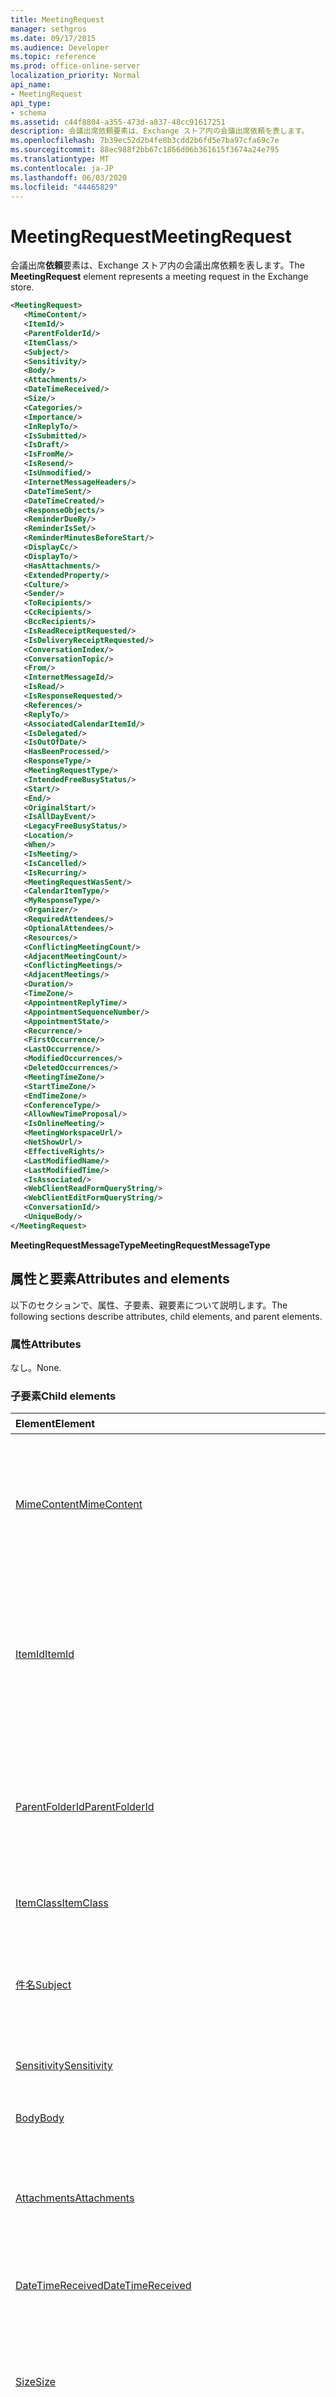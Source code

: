 ```yaml
---
title: MeetingRequest
manager: sethgros
ms.date: 09/17/2015
ms.audience: Developer
ms.topic: reference
ms.prod: office-online-server
localization_priority: Normal
api_name:
- MeetingRequest
api_type:
- schema
ms.assetid: c44f8804-a355-473d-a837-48cc91617251
description: 会議出席依頼要素は、Exchange ストア内の会議出席依頼を表します。
ms.openlocfilehash: 7b39ec52d2b4fe8b3cdd2b6fd5e7ba97cfa69c7e
ms.sourcegitcommit: 88ec988f2bb67c1866d06b361615f3674a24e795
ms.translationtype: MT
ms.contentlocale: ja-JP
ms.lasthandoff: 06/03/2020
ms.locfileid: "44465829"
---
```

# <a name="meetingrequest"></a><span data-ttu-id="27666-103">MeetingRequest</span><span class="sxs-lookup"><span data-stu-id="27666-103">MeetingRequest</span></span>

<span data-ttu-id="27666-104">会議出席**依頼**要素は、Exchange ストア内の会議出席依頼を表します。</span><span class="sxs-lookup"><span data-stu-id="27666-104">The **MeetingRequest** element represents a meeting request in the Exchange store.</span></span> 
  
```xml
<MeetingRequest>
   <MimeContent/>
   <ItemId/>
   <ParentFolderId/>
   <ItemClass/>
   <Subject/>
   <Sensitivity/>
   <Body/>
   <Attachments/>
   <DateTimeReceived/>
   <Size/>
   <Categories/>
   <Importance/>
   <InReplyTo/>
   <IsSubmitted/>
   <IsDraft/>
   <IsFromMe/>
   <IsResend/>
   <IsUnmodified/>
   <InternetMessageHeaders/>
   <DateTimeSent/>
   <DateTimeCreated/>
   <ResponseObjects/>
   <ReminderDueBy/>
   <ReminderIsSet/>
   <ReminderMinutesBeforeStart/>
   <DisplayCc/>
   <DisplayTo/>
   <HasAttachments/>
   <ExtendedProperty/>
   <Culture/>
   <Sender/>
   <ToRecipients/>
   <CcRecipients/>
   <BccRecipients/>
   <IsReadReceiptRequested/>
   <IsDeliveryReceiptRequested/>
   <ConversationIndex/>
   <ConversationTopic/>
   <From/>
   <InternetMessageId/>
   <IsRead/>
   <IsResponseRequested/>
   <References/>
   <ReplyTo/>
   <AssociatedCalendarItemId/>
   <IsDelegated/>
   <IsOutOfDate/>
   <HasBeenProcessed/>
   <ResponseType/>
   <MeetingRequestType/>
   <IntendedFreeBusyStatus/>
   <Start/>
   <End/>
   <OriginalStart/>
   <IsAllDayEvent/>
   <LegacyFreeBusyStatus/>
   <Location/>
   <When/>
   <IsMeeting/>
   <IsCancelled/>
   <IsRecurring/>
   <MeetingRequestWasSent/>
   <CalendarItemType/>
   <MyResponseType/>
   <Organizer/>
   <RequiredAttendees/>
   <OptionalAttendees/>
   <Resources/>
   <ConflictingMeetingCount/>
   <AdjacentMeetingCount/>
   <ConflictingMeetings/>
   <AdjacentMeetings/>
   <Duration/>
   <TimeZone/>
   <AppointmentReplyTime/>
   <AppointmentSequenceNumber/>
   <AppointmentState/>
   <Recurrence/>
   <FirstOccurrence/>
   <LastOccurrence/>
   <ModifiedOccurrences/>
   <DeletedOccurrences/>
   <MeetingTimeZone/>
   <StartTimeZone/>
   <EndTimeZone/>
   <ConferenceType/>
   <AllowNewTimeProposal/>
   <IsOnlineMeeting/>
   <MeetingWorkspaceUrl/>
   <NetShowUrl/>
   <EffectiveRights/>
   <LastModifiedName/>
   <LastModifiedTime/>
   <IsAssociated/>
   <WebClientReadFormQueryString/>
   <WebClientEditFormQueryString/>
   <ConversationId/>
   <UniqueBody/>
</MeetingRequest>
```

 <span data-ttu-id="27666-105">**MeetingRequestMessageType**</span><span class="sxs-lookup"><span data-stu-id="27666-105">**MeetingRequestMessageType**</span></span>
## <a name="attributes-and-elements"></a><span data-ttu-id="27666-106">属性と要素</span><span class="sxs-lookup"><span data-stu-id="27666-106">Attributes and elements</span></span>

<span data-ttu-id="27666-107">以下のセクションで、属性、子要素、親要素について説明します。</span><span class="sxs-lookup"><span data-stu-id="27666-107">The following sections describe attributes, child elements, and parent elements.</span></span>
  
### <a name="attributes"></a><span data-ttu-id="27666-108">属性</span><span class="sxs-lookup"><span data-stu-id="27666-108">Attributes</span></span>

<span data-ttu-id="27666-109">なし。</span><span class="sxs-lookup"><span data-stu-id="27666-109">None.</span></span>
  
### <a name="child-elements"></a><span data-ttu-id="27666-110">子要素</span><span class="sxs-lookup"><span data-stu-id="27666-110">Child elements</span></span>

|<span data-ttu-id="27666-111">**Element**</span><span class="sxs-lookup"><span data-stu-id="27666-111">**Element**</span></span>|<span data-ttu-id="27666-112">**説明**</span><span class="sxs-lookup"><span data-stu-id="27666-112">**Description**</span></span>|
|:-----|:-----|
|[<span data-ttu-id="27666-113">MimeContent</span><span class="sxs-lookup"><span data-stu-id="27666-113">MimeContent</span></span>](mimecontent.md) <br/> |<span data-ttu-id="27666-114">Base64Binary 形式で表されるオブジェクトの、ネイティブな汎用インターネットメール内線 (MIME) ストリームが保存されています。</span><span class="sxs-lookup"><span data-stu-id="27666-114">Contains the native Multipurpose Internet Mail Extensions (MIME) stream of an object represented in base64Binary format.</span></span>  <br/> |
|[<span data-ttu-id="27666-115">ItemId</span><span class="sxs-lookup"><span data-stu-id="27666-115">ItemId</span></span>](itemid.md) <br/> |<span data-ttu-id="27666-116">Exchange ストア内のアイテムの一意識別子および変更キーが含まれています。</span><span class="sxs-lookup"><span data-stu-id="27666-116">Contains the unique identifier and change key of an item in the Exchange store.</span></span> <span data-ttu-id="27666-117">このプロパティに値を設定するには、 SetExtrusionDirection メソッドを適用します。</span><span class="sxs-lookup"><span data-stu-id="27666-117">This property is read-only.</span></span>  <br/> |
|[<span data-ttu-id="27666-118">ParentFolderId</span><span class="sxs-lookup"><span data-stu-id="27666-118">ParentFolderId</span></span>](parentfolderid.md) <br/> |<span data-ttu-id="27666-119">アイテムまたはフォルダーを含む親フォルダーの識別子を表します。</span><span class="sxs-lookup"><span data-stu-id="27666-119">Represents the identifier of the parent folder that contains the item or folder.</span></span> <span data-ttu-id="27666-120">このプロパティに値を設定するには、 SetExtrusionDirection メソッドを適用します。</span><span class="sxs-lookup"><span data-stu-id="27666-120">This property is read-only.</span></span>  <br/> |
|[<span data-ttu-id="27666-121">ItemClass</span><span class="sxs-lookup"><span data-stu-id="27666-121">ItemClass</span></span>](itemclass.md) <br/> |<span data-ttu-id="27666-122">アイテムのメッセージクラスを表します。</span><span class="sxs-lookup"><span data-stu-id="27666-122">Represents the message class of an item.</span></span>  <br/> |
|[<span data-ttu-id="27666-123">件名</span><span class="sxs-lookup"><span data-stu-id="27666-123">Subject</span></span>](subject.md) <br/> |<span data-ttu-id="27666-124">Exchange ストアアイテムおよび応答オブジェクトの件名を表します。</span><span class="sxs-lookup"><span data-stu-id="27666-124">Represents the subject for Exchange store items and response objects.</span></span> <span data-ttu-id="27666-125">件名は255文字に制限されます。</span><span class="sxs-lookup"><span data-stu-id="27666-125">The subject is limited to 255 characters.</span></span>  <br/> |
|[<span data-ttu-id="27666-126">Sensitivity</span><span class="sxs-lookup"><span data-stu-id="27666-126">Sensitivity</span></span>](sensitivity.md) <br/> |<span data-ttu-id="27666-127">アイテムの秘密度レベルを示します。</span><span class="sxs-lookup"><span data-stu-id="27666-127">Indicates the sensitivity level of an item.</span></span>  <br/> |
|[<span data-ttu-id="27666-128">Body</span><span class="sxs-lookup"><span data-stu-id="27666-128">Body</span></span>](body.md) <br/> |<span data-ttu-id="27666-129">メッセージの実際の本文の内容を表します。</span><span class="sxs-lookup"><span data-stu-id="27666-129">Represents the actual body content of a message.</span></span>  <br/> |
|[<span data-ttu-id="27666-130">Attachments</span><span class="sxs-lookup"><span data-stu-id="27666-130">Attachments</span></span>](attachments-ex15websvcsotherref.md) <br/> |<span data-ttu-id="27666-131">Exchange ストア内のアイテムに添付されているアイテムまたはファイルが保存されています。</span><span class="sxs-lookup"><span data-stu-id="27666-131">Contains the items or files that are attached to an item in the Exchange store.</span></span>  <br/> |
|[<span data-ttu-id="27666-132">DateTimeReceived</span><span class="sxs-lookup"><span data-stu-id="27666-132">DateTimeReceived</span></span>](datetimereceived.md) <br/> |<span data-ttu-id="27666-133">メールボックス内のアイテムが受信されたデータと時刻を表します。</span><span class="sxs-lookup"><span data-stu-id="27666-133">Represents the data and time that an item in a mailbox was received.</span></span>  <br/> |
|[<span data-ttu-id="27666-134">Size</span><span class="sxs-lookup"><span data-stu-id="27666-134">Size</span></span>](size.md) <br/> |<span data-ttu-id="27666-135">アイテムのサイズ (バイト単位) を表します。</span><span class="sxs-lookup"><span data-stu-id="27666-135">Represents the size in bytes of an item.</span></span> <span data-ttu-id="27666-136">このプロパティに値を設定するには、 SetExtrusionDirection メソッドを適用します。</span><span class="sxs-lookup"><span data-stu-id="27666-136">This property is read-only.</span></span>  <br/> |
|[<span data-ttu-id="27666-137">Categories</span><span class="sxs-lookup"><span data-stu-id="27666-137">Categories</span></span>](categories-ex15websvcsotherref.md) <br/> |<span data-ttu-id="27666-138">メールボックス内のアイテムが属するカテゴリを識別する文字列のコレクションを表します。</span><span class="sxs-lookup"><span data-stu-id="27666-138">Represents a collection of strings that identify to which categories an item in the mailbox belongs.</span></span>  <br/> |
|[<span data-ttu-id="27666-139">Importance</span><span class="sxs-lookup"><span data-stu-id="27666-139">Importance</span></span>](importance.md) <br/> |<span data-ttu-id="27666-140">アイテムの重要度について説明します。</span><span class="sxs-lookup"><span data-stu-id="27666-140">Describes the importance of an item.</span></span>  <br/> |
|[<span data-ttu-id="27666-141">InReplyTo</span><span class="sxs-lookup"><span data-stu-id="27666-141">InReplyTo</span></span>](inreplyto.md) <br/> |<span data-ttu-id="27666-142">このアイテムが返信であるアイテムの識別子を表します。</span><span class="sxs-lookup"><span data-stu-id="27666-142">Represents the identifier of the item to which this item is a reply.</span></span>  <br/> |
|[<span data-ttu-id="27666-143">IsSubmitted</span><span class="sxs-lookup"><span data-stu-id="27666-143">IsSubmitted</span></span>](issubmitted.md) <br/> |<span data-ttu-id="27666-144">アイテムが送信トレイの既定フォルダーに送信されたかどうかを示します。</span><span class="sxs-lookup"><span data-stu-id="27666-144">Indicates whether an item has been submitted to the Outbox default folder.</span></span>  <br/> |
|[<span data-ttu-id="27666-145">IsDraft</span><span class="sxs-lookup"><span data-stu-id="27666-145">IsDraft</span></span>](isdraft.md) <br/> |<span data-ttu-id="27666-146">アイテムがまだ送信されていないかどうかを示します。</span><span class="sxs-lookup"><span data-stu-id="27666-146">Indicates whether an item has not yet been sent.</span></span>  <br/> |
|[<span data-ttu-id="27666-147">IsFromMe</span><span class="sxs-lookup"><span data-stu-id="27666-147">IsFromMe</span></span>](isfromme.md) <br/> |<span data-ttu-id="27666-148">ユーザーがアイテムを自分自身に送信したかどうかを示します。</span><span class="sxs-lookup"><span data-stu-id="27666-148">Indicates whether a user sent an item to itself.</span></span>  <br/> |
|[<span data-ttu-id="27666-149">IsResend</span><span class="sxs-lookup"><span data-stu-id="27666-149">IsResend</span></span>](isresend.md) <br/> |<span data-ttu-id="27666-150">アイテムが以前に送信されたかどうかを示します。</span><span class="sxs-lookup"><span data-stu-id="27666-150">Indicates whether the item had previously been sent.</span></span>  <br/> |
|[<span data-ttu-id="27666-151">IsUnmodified</span><span class="sxs-lookup"><span data-stu-id="27666-151">IsUnmodified</span></span>](isunmodified.md) <br/> |<span data-ttu-id="27666-152">アイテムが変更されたかどうかを示します。</span><span class="sxs-lookup"><span data-stu-id="27666-152">Indicates whether the item has been modified.</span></span>  <br/> |
|[<span data-ttu-id="27666-153">InternetMessageHeaders</span><span class="sxs-lookup"><span data-stu-id="27666-153">InternetMessageHeaders</span></span>](internetmessageheaders.md) <br/> |<span data-ttu-id="27666-154">メールボックス内のアイテム内に含まれるすべてのインターネットメッセージヘッダーのコレクションを表します。</span><span class="sxs-lookup"><span data-stu-id="27666-154">Represents the collection of all Internet message headers contained within an item in a mailbox.</span></span>  <br/> |
|[<span data-ttu-id="27666-155">DateTimeSent</span><span class="sxs-lookup"><span data-stu-id="27666-155">DateTimeSent</span></span>](datetimesent.md) <br/> |<span data-ttu-id="27666-156">メールボックス内のアイテムが送信された日付と時刻を表します。</span><span class="sxs-lookup"><span data-stu-id="27666-156">Represents the date and time that an item in a mailbox was sent.</span></span>  <br/> |
|[<span data-ttu-id="27666-157">DateTimeCreated</span><span class="sxs-lookup"><span data-stu-id="27666-157">DateTimeCreated</span></span>](datetimecreated.md) <br/> |<span data-ttu-id="27666-158">メールボックス内の特定のアイテムが作成された日付と時刻を表します。</span><span class="sxs-lookup"><span data-stu-id="27666-158">Represents the date and time that a given item in the mailbox was created.</span></span>  <br/> |
|[<span data-ttu-id="27666-159">ResponseObjects</span><span class="sxs-lookup"><span data-stu-id="27666-159">ResponseObjects</span></span>](responseobjects.md) <br/> |<span data-ttu-id="27666-160">Exchange ストア内のアイテムに関連付けられているすべての response オブジェクトのコレクションを格納します。</span><span class="sxs-lookup"><span data-stu-id="27666-160">Contains a collection of all the response objects that are associated with an item in the Exchange store.</span></span>  <br/> |
|[<span data-ttu-id="27666-161">ReminderDueBy</span><span class="sxs-lookup"><span data-stu-id="27666-161">ReminderDueBy</span></span>](reminderdueby.md) <br/> |<span data-ttu-id="27666-162">イベントが発生した日付と時刻を表します。</span><span class="sxs-lookup"><span data-stu-id="27666-162">Represents the date and time when the event occurs.</span></span> <span data-ttu-id="27666-163">これは、アラームがいつ表示されるかを決定するために[ReminderMinutesBeforeStart](reminderminutesbeforestart.md)要素によって使用されます。</span><span class="sxs-lookup"><span data-stu-id="27666-163">This is used by the [ReminderMinutesBeforeStart](reminderminutesbeforestart.md) element to determine when the reminder is displayed.</span></span>  <br/> |
|[<span data-ttu-id="27666-164">ReminderIsSet</span><span class="sxs-lookup"><span data-stu-id="27666-164">ReminderIsSet</span></span>](reminderisset.md) <br/> |<span data-ttu-id="27666-165">Exchange ストア内のアイテムにアラームが設定されているかどうかを示します。</span><span class="sxs-lookup"><span data-stu-id="27666-165">Indicates whether a reminder has been set for an item in the Exchange store.</span></span>  <br/> |
|[<span data-ttu-id="27666-166">ReminderMinutesBeforeStart</span><span class="sxs-lookup"><span data-stu-id="27666-166">ReminderMinutesBeforeStart</span></span>](reminderminutesbeforestart.md) <br/> |<span data-ttu-id="27666-167">アラームが表示されるイベントの前の時間 (分単位) を表します。</span><span class="sxs-lookup"><span data-stu-id="27666-167">Represents the number of minutes before an event when a reminder is displayed.</span></span>  <br/> |
|[<span data-ttu-id="27666-168">DisplayCc</span><span class="sxs-lookup"><span data-stu-id="27666-168">DisplayCc</span></span>](displaycc.md) <br/> |<span data-ttu-id="27666-169">[CC] 行の内容として使用される表示文字列を表します。</span><span class="sxs-lookup"><span data-stu-id="27666-169">Represents the display string that is used for the contents of the CC line.</span></span> <span data-ttu-id="27666-170">これは、すべての CC 受信者表示名の連結された文字列です。</span><span class="sxs-lookup"><span data-stu-id="27666-170">This is the concatenated string of all CC recipient display names.</span></span>  <br/> |
|[<span data-ttu-id="27666-171">DisplayTo</span><span class="sxs-lookup"><span data-stu-id="27666-171">DisplayTo</span></span>](displayto.md) <br/> |<span data-ttu-id="27666-172">To 行の内容として使用される表示文字列を表します。</span><span class="sxs-lookup"><span data-stu-id="27666-172">Represents the display string that is used for the contents of the To line.</span></span> <span data-ttu-id="27666-173">これは、すべての受信者の表示名の連結文字列です。</span><span class="sxs-lookup"><span data-stu-id="27666-173">This is the concatenated string of all To recipient display names.</span></span>  <br/> |
|[<span data-ttu-id="27666-174">HasAttachments</span><span class="sxs-lookup"><span data-stu-id="27666-174">HasAttachments</span></span>](hasattachments.md) <br/> |<span data-ttu-id="27666-175">アイテムに少なくとも1つの添付ファイルがある場合に**true**に設定されるプロパティを表します。</span><span class="sxs-lookup"><span data-stu-id="27666-175">Represents a property that is set to **true** if an item has at least one visible attachment.</span></span> <span data-ttu-id="27666-176">このプロパティは読み取り専用です。</span><span class="sxs-lookup"><span data-stu-id="27666-176">This property is read only.</span></span>  <br/> |
|[<span data-ttu-id="27666-177">ExtendedProperty</span><span class="sxs-lookup"><span data-stu-id="27666-177">ExtendedProperty</span></span>](extendedproperty.md) <br/> |<span data-ttu-id="27666-178">フォルダーとアイテムの拡張プロパティを識別します。</span><span class="sxs-lookup"><span data-stu-id="27666-178">Identifies extended properties on folders and items.</span></span>  <br/> |
|[<span data-ttu-id="27666-179">Culture</span><span class="sxs-lookup"><span data-stu-id="27666-179">Culture</span></span>](culture.md) <br/> |<span data-ttu-id="27666-180">メールボックス内の特定のアイテムのカルチャを表します。</span><span class="sxs-lookup"><span data-stu-id="27666-180">Represents the culture for a given item in a mailbox.</span></span>  <br/> |
|[<span data-ttu-id="27666-181">Sender</span><span class="sxs-lookup"><span data-stu-id="27666-181">Sender</span></span>](sender.md) <br/> |<span data-ttu-id="27666-182">アイテムの送信者を識別します。</span><span class="sxs-lookup"><span data-stu-id="27666-182">Identifies the sender of an item.</span></span>  <br/> |
|[<span data-ttu-id="27666-183">ToRecipients</span><span class="sxs-lookup"><span data-stu-id="27666-183">ToRecipients</span></span>](torecipients.md) <br/> |<span data-ttu-id="27666-184">メッセージの受信者のセットが含まれています。</span><span class="sxs-lookup"><span data-stu-id="27666-184">Contains a set of recipients of a message.</span></span>  <br/> |
|[<span data-ttu-id="27666-185">CcRecipients</span><span class="sxs-lookup"><span data-stu-id="27666-185">CcRecipients</span></span>](ccrecipients.md) <br/> |<span data-ttu-id="27666-186">メッセージのコピーを受信する受信者のコレクションを表します。</span><span class="sxs-lookup"><span data-stu-id="27666-186">Represents a collection of recipients that will receive a copy of the message.</span></span>  <br/> |
|[<span data-ttu-id="27666-187">BccRecipients</span><span class="sxs-lookup"><span data-stu-id="27666-187">BccRecipients</span></span>](bccrecipients.md) <br/> |<span data-ttu-id="27666-188">電子メールのブラインドカーボンコピー (Bcc) を受信する受信者のコレクションを表します。</span><span class="sxs-lookup"><span data-stu-id="27666-188">Represents a collection of recipients to receive a blind carbon copy (Bcc) of an e-mail.</span></span>  <br/> |
|[<span data-ttu-id="27666-189">IsReadReceiptRequested</span><span class="sxs-lookup"><span data-stu-id="27666-189">IsReadReceiptRequested</span></span>](isreadreceiptrequested.md) <br/> |<span data-ttu-id="27666-190">アイテムの送信者が開封確認メッセージを要求するかどうかを示します。</span><span class="sxs-lookup"><span data-stu-id="27666-190">Indicates whether the sender of an item requests a read receipt.</span></span>  <br/> |
|[<span data-ttu-id="27666-191">IsDeliveryReceiptRequested</span><span class="sxs-lookup"><span data-stu-id="27666-191">IsDeliveryReceiptRequested</span></span>](isdeliveryreceiptrequested.md) <br/> |<span data-ttu-id="27666-192">アイテムの送信者が配信確認を要求するかどうかを示します。</span><span class="sxs-lookup"><span data-stu-id="27666-192">Indicates whether the sender of an item requests a delivery receipt.</span></span>  <br/> |
|[<span data-ttu-id="27666-193">ConversationIndex</span><span class="sxs-lookup"><span data-stu-id="27666-193">ConversationIndex</span></span>](conversationindex.md) <br/> |<span data-ttu-id="27666-194">このメッセージが属しているスレッドを表すバイナリ ID を含みます。</span><span class="sxs-lookup"><span data-stu-id="27666-194">Contains a binary ID that represents the thread to which this message belongs.</span></span>  <br/> |
|[<span data-ttu-id="27666-195">ConversationTopic</span><span class="sxs-lookup"><span data-stu-id="27666-195">ConversationTopic</span></span>](conversationtopic.md) <br/> |<span data-ttu-id="27666-196">会話識別子を表します。</span><span class="sxs-lookup"><span data-stu-id="27666-196">Represents the conversation identifier.</span></span>  <br/> |
|[<span data-ttu-id="27666-197">From</span><span class="sxs-lookup"><span data-stu-id="27666-197">From</span></span>](from.md) <br/> |<span data-ttu-id="27666-198">メッセージが送信された相手のアドレスを表します。</span><span class="sxs-lookup"><span data-stu-id="27666-198">Represents the addressee from whom the message was sent.</span></span>  <br/> |
|[<span data-ttu-id="27666-199">InternetMessageId</span><span class="sxs-lookup"><span data-stu-id="27666-199">InternetMessageId</span></span>](internetmessageid.md) <br/> |<span data-ttu-id="27666-200">アイテムのインターネットメッセージ識別子を表します。</span><span class="sxs-lookup"><span data-stu-id="27666-200">Represents the Internet message identifier of an item.</span></span>  <br/> |
|[<span data-ttu-id="27666-201">IsRead</span><span class="sxs-lookup"><span data-stu-id="27666-201">IsRead</span></span>](isread.md) <br/> |<span data-ttu-id="27666-202">メッセージが開封されたかどうかを示します。</span><span class="sxs-lookup"><span data-stu-id="27666-202">Indicates whether a message has been read.</span></span>  <br/> |
|[<span data-ttu-id="27666-203">IsResponseRequested</span><span class="sxs-lookup"><span data-stu-id="27666-203">IsResponseRequested</span></span>](isresponserequested.md) <br/> |<span data-ttu-id="27666-204">電子メールメッセージに対する応答が要求されているかどうかを示します。</span><span class="sxs-lookup"><span data-stu-id="27666-204">Indicates whether a response to an e-mail message is requested.</span></span>  <br/> |
|[<span data-ttu-id="27666-205">References</span><span class="sxs-lookup"><span data-stu-id="27666-205">References</span></span>](references.md) <br/> |<span data-ttu-id="27666-206">返信と元のメッセージを相互に関連付けるために使用される Usenet ヘッダーを表します。</span><span class="sxs-lookup"><span data-stu-id="27666-206">Represents the Usenet header that is used to correlate replies with their original messages.</span></span>  <br/> |
|[<span data-ttu-id="27666-207">ReplyTo</span><span class="sxs-lookup"><span data-stu-id="27666-207">ReplyTo</span></span>](replyto.md) <br/> |<span data-ttu-id="27666-208">返信を送信する宛先のアドレスのセットを指定します。</span><span class="sxs-lookup"><span data-stu-id="27666-208">Identifies a set of addresses to which replies should be sent.</span></span>  <br/> |
|[<span data-ttu-id="27666-209">AssociatedCalendarItemId</span><span class="sxs-lookup"><span data-stu-id="27666-209">AssociatedCalendarItemId</span></span>](associatedcalendaritemid.md) <br/> |<span data-ttu-id="27666-210">[会議メッセージ](meetingmessage.md)に関連付けられている予定表アイテムを表します。</span><span class="sxs-lookup"><span data-stu-id="27666-210">Represents the calendar item that is associated with a [MeetingMessage](meetingmessage.md).</span></span>  <br/> |
|[<span data-ttu-id="27666-211">IsDelegated</span><span class="sxs-lookup"><span data-stu-id="27666-211">IsDelegated</span></span>](isdelegated.md) <br/> |<span data-ttu-id="27666-212">代理人アクセス権を持つアカウントによって会議が処理されたかどうかを示します。</span><span class="sxs-lookup"><span data-stu-id="27666-212">Indicates whether a meeting was handled by an account with delegate access.</span></span>  <br/> |
|[<span data-ttu-id="27666-213">IsOutOfDate</span><span class="sxs-lookup"><span data-stu-id="27666-213">IsOutOfDate</span></span>](isoutofdate.md) <br/> |<span data-ttu-id="27666-214">会議メッセージが古くなっているかどうかを示します。</span><span class="sxs-lookup"><span data-stu-id="27666-214">Indicates whether a meeting message is out of date.</span></span>  <br/> |
|[<span data-ttu-id="27666-215">Hasが処理されました</span><span class="sxs-lookup"><span data-stu-id="27666-215">HasBeenProcessed</span></span>](hasbeenprocessed.md) <br/> |<span data-ttu-id="27666-216">会議メッセージアイテムが処理されたかどうかを示します。</span><span class="sxs-lookup"><span data-stu-id="27666-216">Indicates whether a meeting message item has been processed.</span></span>  <br/> |
|[<span data-ttu-id="27666-217">ResponseType</span><span class="sxs-lookup"><span data-stu-id="27666-217">ResponseType</span></span>](responsetype.md) <br/> |<span data-ttu-id="27666-218">会議の受信者の応答の種類を表します。</span><span class="sxs-lookup"><span data-stu-id="27666-218">Represents the kind of recipient response that is received for a meeting.</span></span>  <br/> |
|[<span data-ttu-id="27666-219">会議の Requesttype</span><span class="sxs-lookup"><span data-stu-id="27666-219">MeetingRequestType</span></span>](meetingrequesttype.md) <br/> |<span data-ttu-id="27666-220">会議出席依頼の種類を表します。</span><span class="sxs-lookup"><span data-stu-id="27666-220">Describes the type of the meeting request.</span></span>  <br/> |
|[<span data-ttu-id="27666-221">IntendedFreeBusyStatus</span><span class="sxs-lookup"><span data-stu-id="27666-221">IntendedFreeBusyStatus</span></span>](intendedfreebusystatus.md) <br/> |<span data-ttu-id="27666-222">会議出席依頼に関連付けられている予定表アイテムの目的の状態を表します。</span><span class="sxs-lookup"><span data-stu-id="27666-222">Represents the intended status for the calendar item that is associated with the meeting request.</span></span>  <br/> |
|[<span data-ttu-id="27666-223">開始</span><span class="sxs-lookup"><span data-stu-id="27666-223">Start</span></span>](start.md) <br/> |<span data-ttu-id="27666-224">予定表アイテムの開始を表します。</span><span class="sxs-lookup"><span data-stu-id="27666-224">Represents the start of a calendar item.</span></span> <span data-ttu-id="27666-225">この要素は、予定表アイテムの1回だけに適用されます。</span><span class="sxs-lookup"><span data-stu-id="27666-225">This element only applies to a single occurrence of a calendar item.</span></span>  <br/> |
|[<span data-ttu-id="27666-226">終わり</span><span class="sxs-lookup"><span data-stu-id="27666-226">End </span></span>](end-ex15websvcsotherref.md) <br/> |<span data-ttu-id="27666-227">期間の最後の部分を表します。</span><span class="sxs-lookup"><span data-stu-id="27666-227">Represents the end of a duration.</span></span> <span data-ttu-id="27666-228">この要素は、予定表アイテムの1回だけに適用されます。</span><span class="sxs-lookup"><span data-stu-id="27666-228">This element only applies to a single occurrence of a calendar item.</span></span>  <br/> |
|[<span data-ttu-id="27666-229">OriginalStart</span><span class="sxs-lookup"><span data-stu-id="27666-229">OriginalStart</span></span>](originalstart.md) <br/> |<span data-ttu-id="27666-230">予定表アイテムの元の開始時刻を表します。</span><span class="sxs-lookup"><span data-stu-id="27666-230">Represents the original start time of a calendar item.</span></span>  <br/> |
|[<span data-ttu-id="27666-231">IsAllDayEvent</span><span class="sxs-lookup"><span data-stu-id="27666-231">IsAllDayEvent</span></span>](isalldayevent.md) <br/> |<span data-ttu-id="27666-232">予定表アイテムまたは会議出席依頼が終日イベントを表しているかどうかを示します。</span><span class="sxs-lookup"><span data-stu-id="27666-232">Indicates whether a calendar item or meeting request represents an all-day event.</span></span>  <br/> |
|[<span data-ttu-id="27666-233">LegacyFreeBusyStatus</span><span class="sxs-lookup"><span data-stu-id="27666-233">LegacyFreeBusyStatus</span></span>](legacyfreebusystatus.md) <br/> |<span data-ttu-id="27666-234">予定表アイテムの空き時間状態を表します。</span><span class="sxs-lookup"><span data-stu-id="27666-234">Represents the free/busy status of the calendar item.</span></span>  <br/> |
|[<span data-ttu-id="27666-235">場所</span><span class="sxs-lookup"><span data-stu-id="27666-235">Location</span></span>](location.md) <br/> |<span data-ttu-id="27666-236">会議または予定の場所を表します。</span><span class="sxs-lookup"><span data-stu-id="27666-236">Represents the location of a meeting or appointment.</span></span>  <br/> |
|[<span data-ttu-id="27666-237">When</span><span class="sxs-lookup"><span data-stu-id="27666-237">When</span></span>](when.md) <br/> |<span data-ttu-id="27666-238">会議がいつ発生したかについての説明を提供します。</span><span class="sxs-lookup"><span data-stu-id="27666-238">Provides a description of when a meeting occurs.</span></span>  <br/> |
|[<span data-ttu-id="27666-239">IsMeeting</span><span class="sxs-lookup"><span data-stu-id="27666-239">IsMeeting</span></span>](ismeeting.md) <br/> |<span data-ttu-id="27666-240">予定表アイテムが会議または予定のどちらかであるかどうかを示します。</span><span class="sxs-lookup"><span data-stu-id="27666-240">Indicates whether the calendar item is either a meeting or appointment.</span></span>  <br/> |
|[<span data-ttu-id="27666-241">IsCancelled</span><span class="sxs-lookup"><span data-stu-id="27666-241">IsCancelled</span></span>](iscancelled.md) <br/> |<span data-ttu-id="27666-242">予定または会議がキャンセルされたかどうかを示します。</span><span class="sxs-lookup"><span data-stu-id="27666-242">Indicates whether an appointment or meeting has been cancelled.</span></span>  <br/> |
|[<span data-ttu-id="27666-243">IsRecurring</span><span class="sxs-lookup"><span data-stu-id="27666-243">IsRecurring</span></span>](isrecurring.md) <br/> |<span data-ttu-id="27666-244">予定表アイテムが定期的なアイテムの一部であるかどうかを示します。</span><span class="sxs-lookup"><span data-stu-id="27666-244">Indicates whether a calendar item is part of a recurring item.</span></span> <span data-ttu-id="27666-245">この要素は値の取得のみ可能です。</span><span class="sxs-lookup"><span data-stu-id="27666-245">This element is read-only.</span></span>  <br/> |
|[<span data-ttu-id="27666-246">MeetingRequestWasSent</span><span class="sxs-lookup"><span data-stu-id="27666-246">MeetingRequestWasSent</span></span>](meetingrequestwassent.md) <br/> |<span data-ttu-id="27666-247">出席依頼が出席者に送信されたかどうかを示します。</span><span class="sxs-lookup"><span data-stu-id="27666-247">Indicates whether a meeting request has been sent to requested attendees.</span></span>  <br/> |
|[<span data-ttu-id="27666-248">CalendarItemType</span><span class="sxs-lookup"><span data-stu-id="27666-248">CalendarItemType</span></span>](calendaritemtype.md) <br/> |<span data-ttu-id="27666-249">予定表アイテムの発生の種類を表します。</span><span class="sxs-lookup"><span data-stu-id="27666-249">Represents the occurrence type of a calendar item.</span></span>  <br/> |
|[<span data-ttu-id="27666-250">MyResponseType</span><span class="sxs-lookup"><span data-stu-id="27666-250">MyResponseType</span></span>](myresponsetype.md) <br/> |<span data-ttu-id="27666-251">予定表アイテムの状態または応答を含みます。</span><span class="sxs-lookup"><span data-stu-id="27666-251">Contains the status of or response to a calendar item.</span></span>  <br/> |
|[<span data-ttu-id="27666-252">Organizer</span><span class="sxs-lookup"><span data-stu-id="27666-252">Organizer</span></span>](organizer.md) <br/> |<span data-ttu-id="27666-253">会議の開催者を表します。</span><span class="sxs-lookup"><span data-stu-id="27666-253">Represents the organizer of a meeting.</span></span>  <br/> |
|[<span data-ttu-id="27666-254">RequiredAttendees</span><span class="sxs-lookup"><span data-stu-id="27666-254">RequiredAttendees</span></span>](requiredattendees.md) <br/> |<span data-ttu-id="27666-255">会議に出席するために必要な出席者を表します。</span><span class="sxs-lookup"><span data-stu-id="27666-255">Represents attendees that are required to attend a meeting.</span></span>  <br/> |
|[<span data-ttu-id="27666-256">OptionalAttendees</span><span class="sxs-lookup"><span data-stu-id="27666-256">OptionalAttendees</span></span>](optionalattendees.md) <br/> |<span data-ttu-id="27666-257">会議に出席する必要がない出席者を表します。</span><span class="sxs-lookup"><span data-stu-id="27666-257">Represents attendees that are not required to attend a meeting.</span></span>  <br/> |
|[<span data-ttu-id="27666-258">リソース</span><span class="sxs-lookup"><span data-stu-id="27666-258">Resources</span></span>](resources.md) <br/> |<span data-ttu-id="27666-259">会議のスケジュールされたリソースを表します。</span><span class="sxs-lookup"><span data-stu-id="27666-259">Represents a scheduled resource for a meeting.</span></span>  <br/> |
|[<span data-ttu-id="27666-260">ConflictingMeetingCount</span><span class="sxs-lookup"><span data-stu-id="27666-260">ConflictingMeetingCount</span></span>](conflictingmeetingcount.md) <br/> |<span data-ttu-id="27666-261">会議出席依頼と競合する会議の数を表します。</span><span class="sxs-lookup"><span data-stu-id="27666-261">Represents the number of meetings that conflict with the meeting request.</span></span>  <br/> |
|[<span data-ttu-id="27666-262">AdjacentMeetingCount</span><span class="sxs-lookup"><span data-stu-id="27666-262">AdjacentMeetingCount</span></span>](adjacentmeetingcount.md) <br/> |<span data-ttu-id="27666-263">会議の時間に隣接する予定表アイテムの合計数を表します。</span><span class="sxs-lookup"><span data-stu-id="27666-263">Represents the total number of calendar items that are adjacent to a meeting time.</span></span>  <br/> |
|[<span data-ttu-id="27666-264">ConflictingMeetings</span><span class="sxs-lookup"><span data-stu-id="27666-264">ConflictingMeetings</span></span>](conflictingmeetings.md) <br/> |<span data-ttu-id="27666-265">会議の時間と競合するすべてのアイテムを識別します。</span><span class="sxs-lookup"><span data-stu-id="27666-265">Identifies all items that conflict with a meeting time.</span></span>  <br/> |
|[<span data-ttu-id="27666-266">AdjacentMeetings</span><span class="sxs-lookup"><span data-stu-id="27666-266">AdjacentMeetings</span></span>](adjacentmeetings.md) <br/> |<span data-ttu-id="27666-267">会議の時刻に隣接しているすべての予定表アイテムを説明します。</span><span class="sxs-lookup"><span data-stu-id="27666-267">Describes all calendar items that are adjacent to a meeting time.</span></span>  <br/> |
|[<span data-ttu-id="27666-268">期間 (アイテム)</span><span class="sxs-lookup"><span data-stu-id="27666-268">Duration (Items)</span></span>](duration-items.md) <br/> |<span data-ttu-id="27666-269">予定表アイテムの期間を表します。</span><span class="sxs-lookup"><span data-stu-id="27666-269">Represents the duration of a calendar item.</span></span>  <br/> |
|[<span data-ttu-id="27666-270">TimeZone (Item)</span><span class="sxs-lookup"><span data-stu-id="27666-270">TimeZone (Item)</span></span>](timezone-item.md) <br/> |<span data-ttu-id="27666-271">タイムゾーンのテキストの説明を提供します。</span><span class="sxs-lookup"><span data-stu-id="27666-271">Provides a text description of a time zone.</span></span>  <br/> |
|[<span data-ttu-id="27666-272">AppointmentReplyTime</span><span class="sxs-lookup"><span data-stu-id="27666-272">AppointmentReplyTime</span></span>](appointmentreplytime.md) <br/> |<span data-ttu-id="27666-273">出席者が会議出席依頼に返信した日時を表します。</span><span class="sxs-lookup"><span data-stu-id="27666-273">Represents the date and time when an attendee replied to a meeting request.</span></span>  <br/> |
|[<span data-ttu-id="27666-274">AppointmentSequenceNumber</span><span class="sxs-lookup"><span data-stu-id="27666-274">AppointmentSequenceNumber</span></span>](appointmentsequencenumber.md) <br/> |<span data-ttu-id="27666-275">予定のバージョンのシーケンス番号を指定します。</span><span class="sxs-lookup"><span data-stu-id="27666-275">Specifies the sequence number of a version of an appointment.</span></span>  <br/> |
|[<span data-ttu-id="27666-276">AppointmentState</span><span class="sxs-lookup"><span data-stu-id="27666-276">AppointmentState</span></span>](appointmentstate.md) <br/> |<span data-ttu-id="27666-277">予定の状態を指定します。</span><span class="sxs-lookup"><span data-stu-id="27666-277">Specifies the status of the appointment.</span></span>  <br/> |
|[<span data-ttu-id="27666-278">Recurrence (RecurrenceType)</span><span class="sxs-lookup"><span data-stu-id="27666-278">Recurrence (RecurrenceType)</span></span>](recurrence-recurrencetype.md) <br/> |<span data-ttu-id="27666-279">予定表アイテムと会議出席依頼の定期的なパターンを含みます。</span><span class="sxs-lookup"><span data-stu-id="27666-279">Contains the recurrence pattern for calendar items and meeting requests.</span></span>  <br/> |
|[<span data-ttu-id="27666-280">FirstOccurrence</span><span class="sxs-lookup"><span data-stu-id="27666-280">FirstOccurrence</span></span>](firstoccurrence.md) <br/> |<span data-ttu-id="27666-281">定期的な予定表アイテムの最初の出現を表します。</span><span class="sxs-lookup"><span data-stu-id="27666-281">Represents the first occurrence of a recurring calendar item.</span></span>  <br/> <span data-ttu-id="27666-282">[Calendaritemtype](calendaritemtype.md)に示す値が指定されている場合、この要素は有効です。</span><span class="sxs-lookup"><span data-stu-id="27666-282">This element is valid if [CalendarItemType](calendaritemtype.md) has the RecurringMaster value.</span></span>  <br/> |
|[<span data-ttu-id="27666-283">LastOccurrence</span><span class="sxs-lookup"><span data-stu-id="27666-283">LastOccurrence</span></span>](lastoccurrence.md) <br/> |<span data-ttu-id="27666-284">定期的な予定表アイテムの最後の発生を表します。</span><span class="sxs-lookup"><span data-stu-id="27666-284">Represents the last occurrence of a recurring calendar item.</span></span>  <br/> <span data-ttu-id="27666-285">[Calendaritemtype](calendaritemtype.md)に示す値が指定されている場合、この要素は有効です。</span><span class="sxs-lookup"><span data-stu-id="27666-285">This element is valid if [CalendarItemType](calendaritemtype.md) has the RecurringMaster value.</span></span>  <br/> |
|[<span data-ttu-id="27666-286">ModifiedOccurrences</span><span class="sxs-lookup"><span data-stu-id="27666-286">ModifiedOccurrences</span></span>](modifiedoccurrences.md) <br/> |<span data-ttu-id="27666-287">定期的な予定表アイテムの定期的なアイテムの配列が含まれています。</span><span class="sxs-lookup"><span data-stu-id="27666-287">Contains an array of recurring calendar item occurrences that have been modified so that they are different than the recurrence master item.</span></span>  <br/> <span data-ttu-id="27666-288">[Calendaritemtype](calendaritemtype.md)に示す値が指定されている場合、この要素は有効です。</span><span class="sxs-lookup"><span data-stu-id="27666-288">This element is valid if [CalendarItemType](calendaritemtype.md) has the RecurringMaster value.</span></span>  <br/> |
|[<span data-ttu-id="27666-289">DeletedOccurrences</span><span class="sxs-lookup"><span data-stu-id="27666-289">DeletedOccurrences</span></span>](deletedoccurrences.md) <br/> |<span data-ttu-id="27666-290">定期的な予定表アイテムの削除された出現の配列を格納します。</span><span class="sxs-lookup"><span data-stu-id="27666-290">Contains an array of deleted occurrences of a recurring calendar item.</span></span>  <br/> <span data-ttu-id="27666-291">[Calendaritemtype](calendaritemtype.md)に示す値が指定されている場合、この要素は有効です。</span><span class="sxs-lookup"><span data-stu-id="27666-291">This element is valid if [CalendarItemType](calendaritemtype.md) has the RecurringMaster value.</span></span>  <br/> |
|[<span data-ttu-id="27666-292">MeetingTimeZone</span><span class="sxs-lookup"><span data-stu-id="27666-292">MeetingTimeZone</span></span>](meetingtimezone.md) <br/> |<span data-ttu-id="27666-293">会議がホストされている場所のタイムゾーンを表します。</span><span class="sxs-lookup"><span data-stu-id="27666-293">Represents the time zone of the location where the meeting is hosted.</span></span>  <br/> |
|[<span data-ttu-id="27666-294">StartTimeZone</span><span class="sxs-lookup"><span data-stu-id="27666-294">StartTimeZone</span></span>](starttimezone.md) <br/> |<span data-ttu-id="27666-295">予定表アイテムの開始タイムゾーンを表します。</span><span class="sxs-lookup"><span data-stu-id="27666-295">Represents the start time zone of the calendar item.</span></span>  <br/> |
|[<span data-ttu-id="27666-296">EndTimeZone</span><span class="sxs-lookup"><span data-stu-id="27666-296">EndTimeZone</span></span>](endtimezone.md) <br/> |<span data-ttu-id="27666-297">予定表アイテムの終了タイムゾーンを表します。</span><span class="sxs-lookup"><span data-stu-id="27666-297">Represents the end time zone of the calendar item.</span></span>  <br/> |
|[<span data-ttu-id="27666-298">ConferenceType</span><span class="sxs-lookup"><span data-stu-id="27666-298">ConferenceType</span></span>](conferencetype.md) <br/> |<span data-ttu-id="27666-299">予定表アイテムで実行される会議の種類を示します。</span><span class="sxs-lookup"><span data-stu-id="27666-299">Describes the type of conferencing that is performed with a calendar item.</span></span>  <br/> |
|[<span data-ttu-id="27666-300">AllowNewTimeProposal</span><span class="sxs-lookup"><span data-stu-id="27666-300">AllowNewTimeProposal</span></span>](allownewtimeproposal.md) <br/> |<span data-ttu-id="27666-301">会議の新しい会議日時を提案できるかどうかを表します。</span><span class="sxs-lookup"><span data-stu-id="27666-301">Represents whether a new meeting time can be proposed for a meeting.</span></span>  <br/> |
|[<span data-ttu-id="27666-302">IsOnlineMeeting</span><span class="sxs-lookup"><span data-stu-id="27666-302">IsOnlineMeeting</span></span>](isonlinemeeting.md) <br/> |<span data-ttu-id="27666-303">会議がオンラインかどうかを示します。</span><span class="sxs-lookup"><span data-stu-id="27666-303">Indicates whether the meeting is online.</span></span>  <br/> |
|[<span data-ttu-id="27666-304">MeetingWorkspaceUrl</span><span class="sxs-lookup"><span data-stu-id="27666-304">MeetingWorkspaceUrl</span></span>](meetingworkspaceurl.md) <br/> |<span data-ttu-id="27666-305">予定表アイテムにリンクされている会議ワークスペースの URL が含まれます。</span><span class="sxs-lookup"><span data-stu-id="27666-305">Contains the URL for the meeting workspace that is linked to by the calendar item.</span></span>  <br/> |
|[<span data-ttu-id="27666-306">NetShowUrl</span><span class="sxs-lookup"><span data-stu-id="27666-306">NetShowUrl</span></span>](netshowurl.md) <br/> |<span data-ttu-id="27666-307">Microsoft Netshow online 会議の URL を指定します。</span><span class="sxs-lookup"><span data-stu-id="27666-307">Specifies the URL for a Microsoft Netshow online meeting.</span></span>  <br/> |
|[<span data-ttu-id="27666-308">EffectiveRights</span><span class="sxs-lookup"><span data-stu-id="27666-308">EffectiveRights</span></span>](effectiverights.md) <br/> |<span data-ttu-id="27666-309">アイテムまたはフォルダーのアクセス許可の設定に基づいて、クライアントの権限が含まれています。</span><span class="sxs-lookup"><span data-stu-id="27666-309">Contains the rights of the client based on the permission settings for the item or folder.</span></span> <span data-ttu-id="27666-310">この要素は値の取得のみ可能です。</span><span class="sxs-lookup"><span data-stu-id="27666-310">This element is read-only.</span></span>  <br/> |
|[<span data-ttu-id="27666-311">LastModifiedName</span><span class="sxs-lookup"><span data-stu-id="27666-311">LastModifiedName</span></span>](lastmodifiedname.md) <br/> |<span data-ttu-id="27666-312">アイテムを最後に変更したユーザーの表示名を含みます。</span><span class="sxs-lookup"><span data-stu-id="27666-312">Contains the display name of the last user to modify an item.</span></span>  <br/> |
|[<span data-ttu-id="27666-313">LastModifiedTime</span><span class="sxs-lookup"><span data-stu-id="27666-313">LastModifiedTime</span></span>](lastmodifiedtime.md) <br/> |<span data-ttu-id="27666-314">アイテムが最後に変更された日時を示します。</span><span class="sxs-lookup"><span data-stu-id="27666-314">Indicates when an item was last modified.</span></span>  <br/> |
|[<span data-ttu-id="27666-315">IsAssociated</span><span class="sxs-lookup"><span data-stu-id="27666-315">IsAssociated</span></span>](isassociated.md) <br/> |<span data-ttu-id="27666-316">アイテムがフォルダーに関連付けられているかどうかを示します。</span><span class="sxs-lookup"><span data-stu-id="27666-316">Indicates whether the item is associated with a folder.</span></span>  <br/> |
|[<span data-ttu-id="27666-317">WebClientReadFormQueryString</span><span class="sxs-lookup"><span data-stu-id="27666-317">WebClientReadFormQueryString</span></span>](webclientreadformquerystring.md) <br/> |<span data-ttu-id="27666-318">Outlook Web app のアイテムを読み取るために Microsoft Office Outlook Web App エンドポイントに連結する URL を表します。</span><span class="sxs-lookup"><span data-stu-id="27666-318">Represents a URL to concatenate to the Microsoft Office Outlook Web App endpoint to read an item in Outlook Web App.</span></span>  <br/> |
|[<span data-ttu-id="27666-319">WebClientEditFormQueryString</span><span class="sxs-lookup"><span data-stu-id="27666-319">WebClientEditFormQueryString</span></span>](webclienteditformquerystring.md) <br/> |<span data-ttu-id="27666-320">Outlook web app エンドポイントに連結して Outlook Web App のアイテムを編集するための URL を表します。</span><span class="sxs-lookup"><span data-stu-id="27666-320">Represents a URL to concatenate to the Outlook Web App endpoint to edit an item in Outlook Web App.</span></span>  <br/> |
|[<span data-ttu-id="27666-321">ConversationId</span><span class="sxs-lookup"><span data-stu-id="27666-321">ConversationId</span></span>](conversationid.md) <br/> |<span data-ttu-id="27666-322">アイテムまたは会話の識別子が含まれています。</span><span class="sxs-lookup"><span data-stu-id="27666-322">Contains the identifier of an item or conversation.</span></span>  <br/> |
|[<span data-ttu-id="27666-323">UniqueBody</span><span class="sxs-lookup"><span data-stu-id="27666-323">UniqueBody</span></span>](uniquebody.md) <br/> |<span data-ttu-id="27666-324">この会話の一意の本文を表す HTML フラグメントまたはプレーンテキストを表します。</span><span class="sxs-lookup"><span data-stu-id="27666-324">Represents an HTML fragment or plain text which represents the unique body of this conversation.</span></span>  <br/> |
|[<span data-ttu-id="27666-325">UID</span><span class="sxs-lookup"><span data-stu-id="27666-325">UID</span></span>](uid.md) <br/> |<span data-ttu-id="27666-326">予定表アイテムを識別します。</span><span class="sxs-lookup"><span data-stu-id="27666-326">Identifies a calendar item.</span></span>  <br/> |
|[<span data-ttu-id="27666-327">RecurrenceId</span><span class="sxs-lookup"><span data-stu-id="27666-327">RecurrenceId</span></span>](recurrenceid.md) <br/> |<span data-ttu-id="27666-328">定期的な予定表アイテムの特定のインスタンスを識別するために使用されます。</span><span class="sxs-lookup"><span data-stu-id="27666-328">Used to identify a specific instance of a recurring calendar item.</span></span>  <br/> |
|[<span data-ttu-id="27666-329">DateTimeStamp</span><span class="sxs-lookup"><span data-stu-id="27666-329">DateTimeStamp</span></span>](datetimestamp.md) <br/> |<span data-ttu-id="27666-330">ICalendar オブジェクトのインスタンスが作成された日付と時刻を示します。</span><span class="sxs-lookup"><span data-stu-id="27666-330">Indicates the date and time that an instance of an iCalendar object was created.</span></span>  <br/> |
   
### <a name="parent-elements"></a><span data-ttu-id="27666-331">親要素</span><span class="sxs-lookup"><span data-stu-id="27666-331">Parent elements</span></span>

|<span data-ttu-id="27666-332">**要素**</span><span class="sxs-lookup"><span data-stu-id="27666-332">**Element**</span></span>|<span data-ttu-id="27666-333">**説明**</span><span class="sxs-lookup"><span data-stu-id="27666-333">**Description**</span></span>|
|:-----|:-----|
|[<span data-ttu-id="27666-334">AdjacentMeetings</span><span class="sxs-lookup"><span data-stu-id="27666-334">AdjacentMeetings</span></span>](adjacentmeetings.md) <br/> |<span data-ttu-id="27666-335">会議の時刻に隣接しているすべての予定表アイテムを識別します。</span><span class="sxs-lookup"><span data-stu-id="27666-335">Identifies all calendar items that are adjacent to a meeting time.</span></span>  <br/> |
|[<span data-ttu-id="27666-336">AppendToItemField</span><span class="sxs-lookup"><span data-stu-id="27666-336">AppendToItemField</span></span>](appendtoitemfield.md) <br/> |<span data-ttu-id="27666-337">[Updateitem 操作](updateitem-operation.md)中に、アイテムの1つのプロパティに追加するデータを識別します。</span><span class="sxs-lookup"><span data-stu-id="27666-337">Identifies data to append to a single property of an item during an [UpdateItem operation](updateitem-operation.md).</span></span>  <br/> |
|[<span data-ttu-id="27666-338">ConflictingMeetings</span><span class="sxs-lookup"><span data-stu-id="27666-338">ConflictingMeetings</span></span>](conflictingmeetings.md) <br/> |<span data-ttu-id="27666-339">会議の時間と競合するすべてのアイテムを識別します。</span><span class="sxs-lookup"><span data-stu-id="27666-339">Identifies all items that conflict with a meeting time.</span></span>  <br/> |
|[<span data-ttu-id="27666-340">Create (ItemSync)</span><span class="sxs-lookup"><span data-stu-id="27666-340">Create (ItemSync)</span></span>](create-itemsync.md) <br/> |<span data-ttu-id="27666-341">ローカルクライアントストアに作成する単一のアイテムを識別します。</span><span class="sxs-lookup"><span data-stu-id="27666-341">Identifies a single item to create in the local client store.</span></span>  <br/> |
|[<span data-ttu-id="27666-342">Items</span><span class="sxs-lookup"><span data-stu-id="27666-342">Items</span></span>](items.md) <br/> |<span data-ttu-id="27666-343">項目の配列を格納します。</span><span class="sxs-lookup"><span data-stu-id="27666-343">Contains an array of items.</span></span>  <br/> |
|[<span data-ttu-id="27666-344">アイテム (非 Emptyarrayofallitemstype)</span><span class="sxs-lookup"><span data-stu-id="27666-344">Items (NonEmptyArrayOfAllItemsType)</span></span>](items-nonemptyarrayofallitemstype.md) <br/> |<span data-ttu-id="27666-345">作成するアイテムの配列を格納します。</span><span class="sxs-lookup"><span data-stu-id="27666-345">Contains an array of items to create.</span></span>  <br/> |
|[<span data-ttu-id="27666-346">ItemAttachment</span><span class="sxs-lookup"><span data-stu-id="27666-346">ItemAttachment</span></span>](itemattachment.md) <br/> |<span data-ttu-id="27666-347">別の Exchange アイテムに関連付けられている Exchange アイテムを表します。</span><span class="sxs-lookup"><span data-stu-id="27666-347">Represents an Exchange item that is attached to another Exchange item.</span></span>  <br/> |
|[<span data-ttu-id="27666-348">SetItemField</span><span class="sxs-lookup"><span data-stu-id="27666-348">SetItemField</span></span>](setitemfield.md) <br/> |<span data-ttu-id="27666-349">[Updateitem 操作](updateitem-operation.md)のアイテムの1つのプロパティに対する更新を表します。</span><span class="sxs-lookup"><span data-stu-id="27666-349">Represents an update to a single property of an item in an [UpdateItem operation](updateitem-operation.md).</span></span>  <br/> |
|[<span data-ttu-id="27666-350">Update (ItemSync)</span><span class="sxs-lookup"><span data-stu-id="27666-350">Update (ItemSync)</span></span>](update-itemsync.md) <br/> |<span data-ttu-id="27666-351">ローカルクライアントストアで更新する単一のアイテムを識別します。</span><span class="sxs-lookup"><span data-stu-id="27666-351">Identifies a single item to update in the local client store.</span></span>  <br/> |
   
## <a name="text-value"></a><span data-ttu-id="27666-352">テキスト値</span><span class="sxs-lookup"><span data-stu-id="27666-352">Text value</span></span>

<span data-ttu-id="27666-353">なし。</span><span class="sxs-lookup"><span data-stu-id="27666-353">None.</span></span>
  
## <a name="remarks"></a><span data-ttu-id="27666-354">注釈</span><span class="sxs-lookup"><span data-stu-id="27666-354">Remarks</span></span>

<span data-ttu-id="27666-355">この要素を記述するスキーマは、Exchange Web サービスをホストする IIS 仮想ディレクトリに置かれています。</span><span class="sxs-lookup"><span data-stu-id="27666-355">The schema that describes this element is located in the IIS virtual directory that hosts Exchange Web Services.</span></span>
  
## <a name="element-information"></a><span data-ttu-id="27666-356">要素の情報</span><span class="sxs-lookup"><span data-stu-id="27666-356">Element information</span></span>

|||
|:-----|:-----|
|<span data-ttu-id="27666-357">Namespace</span><span class="sxs-lookup"><span data-stu-id="27666-357">Namespace</span></span>  <br/> |https://schemas.microsoft.com/exchange/services/2006/types  <br/> |
|<span data-ttu-id="27666-358">スキーマ名</span><span class="sxs-lookup"><span data-stu-id="27666-358">Schema Name</span></span>  <br/> |<span data-ttu-id="27666-359">Types スキーマ</span><span class="sxs-lookup"><span data-stu-id="27666-359">Types schema</span></span>  <br/> |
|<span data-ttu-id="27666-360">検証ファイル</span><span class="sxs-lookup"><span data-stu-id="27666-360">Validation File</span></span>  <br/> |<span data-ttu-id="27666-361">型 .xsd</span><span class="sxs-lookup"><span data-stu-id="27666-361">Types.xsd</span></span>  <br/> |
|<span data-ttu-id="27666-362">空に設定可能</span><span class="sxs-lookup"><span data-stu-id="27666-362">Can be Empty</span></span>  <br/> |<span data-ttu-id="27666-363">正しくない</span><span class="sxs-lookup"><span data-stu-id="27666-363">False</span></span>  <br/> |
   
## <a name="see-also"></a><span data-ttu-id="27666-364">関連項目</span><span class="sxs-lookup"><span data-stu-id="27666-364">See also</span></span>



- [<span data-ttu-id="27666-365">Exchange の EWS XML 要素</span><span class="sxs-lookup"><span data-stu-id="27666-365">EWS XML elements in Exchange</span></span>](ews-xml-elements-in-exchange.md)


